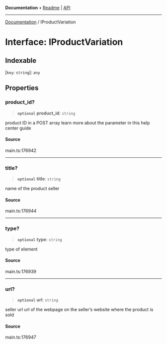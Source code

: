 **Documentation** • [Readme](../README.md) \| [API](../globals.md)

***

[Documentation](../README.md) / IProductVariation

# Interface: IProductVariation

## Indexable

 \[`key`: `string`\]: `any`

## Properties

### product\_id?

> **`optional`** **product\_id**: `string`

product ID in a POST array
learn more about the parameter in this help center guide

#### Source

main.ts:176942

***

### title?

> **`optional`** **title**: `string`

name of the product seller

#### Source

main.ts:176944

***

### type?

> **`optional`** **type**: `string`

type of element

#### Source

main.ts:176939

***

### url?

> **`optional`** **url**: `string`

seller url
url of the webpage on the seller’s website where the product is sold

#### Source

main.ts:176947
